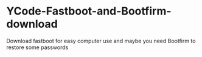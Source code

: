 # YCode-Fastboot-and-Bootfirm-download
Download fastboot for easy computer use and maybe you need Bootfirm to restore some passwords 
